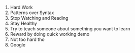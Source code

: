 1. Hard Work
2. Patterns over Syntax
3. Stop Watching and Reading
4. Stay Healthy
5. Try to teach someone about something you want to learn
6. Reward by doing quick working demo
7. Not too hard tho
8. Google

